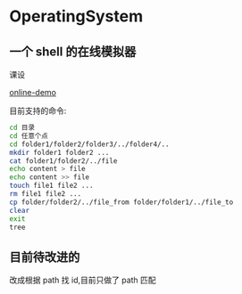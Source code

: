 # OperatingSystem

## 一个 shell 的在线模拟器

课设

[online-demo](https://wuyudi.github.io/OperatingSystem/)

目前支持的命令:

```bash
cd 目录
cd 任意个点
cd folder1/folder2/folder3/../folder4/..
mkdir folder1 folder2 ...
cat folder1/folder2/../file
echo content > file
echo content >> file
touch file1 file2 ...
rm file1 file2 ...
cp folder/folder2/../file_from folder/folder1/../file_to
clear
exit
tree
```

## 目前待改进的

改成根据 path 找 id,目前只做了 path 匹配

